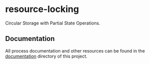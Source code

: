 # resource-locking

Circular Storage with Partial State Operations.

## Documentation

All process documentation and other resources can be found in the [documentation](./docs) directory of this project.
